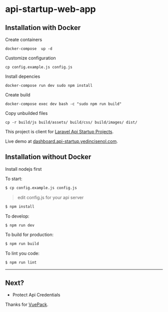 # api-startup-web-app

## Installation with Docker

Create containers

```
docker-compose  up -d
```

Customize configuration
```
cp config.example.js config.js
```

Install depencies
```
docker-compose run dev sudo npm install
```

Create build
```
docker-compose exec dev bash -c "sudo npm run build"
```

Copy unbuilded files
```
cp -r build/js build/assets/ build/css/ build/images/ dist/
```

This project is client for [Laravel Api Startup Projects](https://github.com/yedincisenol/laravel-api-startup).

Live demo at [dashboard.api-startup.yedincisenol.com](http://dashboard.api-startup.yedincisenol.com).

## Installation without Docker

Install nodejs first

To start:

```bash
$ cp config.example.js config.js
```
> edit config.js for your api server

```bash
$ npm install
```

To develop:

```bash
$ npm run dev
```

To build for production:

```bash
$ npm run build
```

To lint you code:

```bash
$ npm run lint
```


---

## Next?
- Protect Api Credentials


Thanks for [VuePack](https://github.com/egoist/vuepack).
